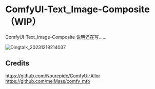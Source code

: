 # ComfyUI-Text_Image-Composite（WIP）
ComfyUI-Text_Image-Composite 说明还在写……

![Dingtalk_20231218214037](https://github.com/ZHO-ZHO-ZHO/ComfyUI-Text_Image-Composite/assets/140084057/070c0cda-60ff-43c4-9941-92074d6f9602)



## Credits
https://github.com/Nourepide/ComfyUI-Allor
https://github.com/melMass/comfy_mtb
